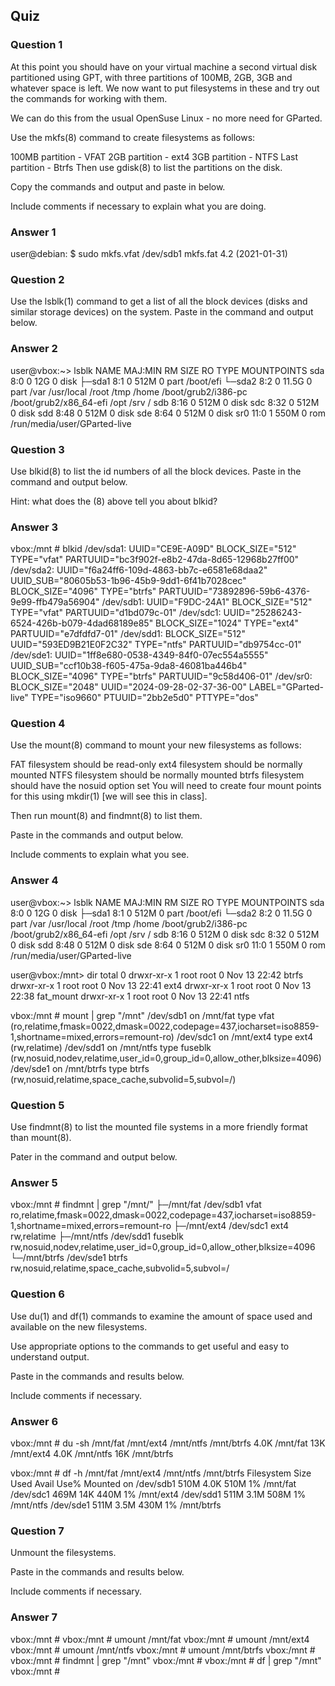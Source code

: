 ## Quiz

### Question 1
At this point you should have on your virtual machine a second virtual disk partitioned using GPT, with three partitions of 100MB, 2GB, 3GB and whatever space is left. We now want to put filesystems in these and try out the commands for working with them.

We can do this from the usual OpenSuse Linux - no more need for GParted.

Use the mkfs(8) command to create filesystems as follows:

100MB partition - VFAT
2GB partition - ext4
3GB partition - NTFS
Last partition - Btrfs
Then use gdisk(8) to list the partitions on the disk.

Copy the commands and output and paste in below.

Include comments if necessary to explain what you are doing.

### Answer 1
user@debian: $ sudo mkfs.vfat /dev/sdb1
mkfs.fat 4.2 (2021-01-31)

### Question 2
Use the lsblk(1) command to get a list of all the block devices (disks and similar storage devices) on the system. Paste in the command and output below.

### Answer 2
user@vbox:~> lsblk
NAME   MAJ:MIN RM  SIZE RO TYPE MOUNTPOINTS
sda      8:0    0   12G  0 disk 
├─sda1   8:1    0  512M  0 part /boot/efi
└─sda2   8:2    0 11.5G  0 part /var
                                /usr/local
                                /root
                                /tmp
                                /home
                                /boot/grub2/i386-pc
                                /boot/grub2/x86_64-efi
                                /opt
                                /srv
                                /
sdb      8:16   0  512M  0 disk 
sdc      8:32   0  512M  0 disk 
sdd      8:48   0  512M  0 disk 
sde      8:64   0  512M  0 disk 
sr0     11:0    1  550M  0 rom  /run/media/user/GParted-live

### Question 3
Use blkid(8) to list the id numbers of all the block devices. Paste in the command and output below.

Hint: what does the (8) above tell you about blkid?

### Answer 3
vbox:/mnt # blkid
/dev/sda1: UUID="CE9E-A09D" BLOCK_SIZE="512" TYPE="vfat" PARTUUID="bc3f902f-e8b2-47da-8d65-12968b27ff00"
/dev/sda2: UUID="f6a24ff6-109d-4863-bb7c-e6581e68daa2" UUID_SUB="80605b53-1b96-45b9-9dd1-6f41b7028cec" BLOCK_SIZE="4096" TYPE="btrfs" PARTUUID="73892896-59b6-4376-9e99-ffb479a56904"
/dev/sdb1: UUID="F9DC-24A1" BLOCK_SIZE="512" TYPE="vfat" PARTUUID="d1bd079c-01"
/dev/sdc1: UUID="25286243-6524-426b-b079-4dad68189e85" BLOCK_SIZE="1024" TYPE="ext4" PARTUUID="e7dfdfd7-01"
/dev/sdd1: BLOCK_SIZE="512" UUID="593ED9B21E0F2C32" TYPE="ntfs" PARTUUID="db9754cc-01"
/dev/sde1: UUID="1ff8e680-0538-4349-84f0-07ec554a5555" UUID_SUB="ccf10b38-f605-475a-9da8-46081ba446b4" BLOCK_SIZE="4096" TYPE="btrfs" PARTUUID="9c58d406-01"
/dev/sr0: BLOCK_SIZE="2048" UUID="2024-09-28-02-37-36-00" LABEL="GParted-live" TYPE="iso9660" PTUUID="2bb2e5d0" PTTYPE="dos"

### Question 4
Use the mount(8) command to mount your new filesystems as follows:

FAT filesystem should be read-only
ext4 filesystem should be normally mounted
NTFS filesystem should be normally mounted
btrfs filesystem should have the nosuid option set
You will need to create four mount points for this using mkdir(1) [we will see this in class].

Then run mount(8) and findmnt(8) to list them.

Paste in the commands and output below.

Include comments to explain what you see.

### Answer 4
user@vbox:~> lsblk
NAME   MAJ:MIN RM  SIZE RO TYPE MOUNTPOINTS
sda      8:0    0   12G  0 disk 
├─sda1   8:1    0  512M  0 part /boot/efi
└─sda2   8:2    0 11.5G  0 part /var
                                /usr/local
                                /root
                                /tmp
                                /home
                                /boot/grub2/i386-pc
                                /boot/grub2/x86_64-efi
                                /opt
                                /srv
                                /
sdb      8:16   0  512M  0 disk 
sdc      8:32   0  512M  0 disk 
sdd      8:48   0  512M  0 disk 
sde      8:64   0  512M  0 disk 
sr0     11:0    1  550M  0 rom  /run/media/user/GParted-live

user@vbox:/mnt> dir
total 0
drwxr-xr-x 1 root root 0 Nov 13 22:42 btrfs
drwxr-xr-x 1 root root 0 Nov 13 22:41 ext4
drwxr-xr-x 1 root root 0 Nov 13 22:38 fat_mount
drwxr-xr-x 1 root root 0 Nov 13 22:41 ntfs

vbox:/mnt # mount | grep "/mnt"
/dev/sdb1 on /mnt/fat type vfat (ro,relatime,fmask=0022,dmask=0022,codepage=437,iocharset=iso8859-1,shortname=mixed,errors=remount-ro)
/dev/sdc1 on /mnt/ext4 type ext4 (rw,relatime)
/dev/sdd1 on /mnt/ntfs type fuseblk (rw,nosuid,nodev,relatime,user_id=0,group_id=0,allow_other,blksize=4096)
/dev/sde1 on /mnt/btrfs type btrfs (rw,nosuid,relatime,space_cache,subvolid=5,subvol=/)

### Question 5
Use findmnt(8) to list the mounted file systems in a more friendly format than mount(8).

Pater in the command and output below.

### Answer 5
vbox:/mnt # findmnt | grep "/mnt/"
├─/mnt/fat                            /dev/sdb1                           vfat            ro,relatime,fmask=0022,dmask=0022,codepage=437,iocharset=iso8859-1,shortname=mixed,errors=remount-ro
├─/mnt/ext4                           /dev/sdc1                           ext4            rw,relatime
├─/mnt/ntfs                           /dev/sdd1                           fuseblk         rw,nosuid,nodev,relatime,user_id=0,group_id=0,allow_other,blksize=4096
└─/mnt/btrfs                          /dev/sde1                           btrfs           rw,nosuid,relatime,space_cache,subvolid=5,subvol=/


### Question 6
Use du(1) and df(1) commands to examine the amount of space used and available on the new filesystems.

Use appropriate options to the commands to get useful and easy to understand output.

Paste in the commands and results below.

Include comments if necessary.

### Answer 6
vbox:/mnt # du -sh /mnt/fat /mnt/ext4 /mnt/ntfs /mnt/btrfs
4.0K    /mnt/fat
13K     /mnt/ext4
4.0K    /mnt/ntfs
16K     /mnt/btrfs

vbox:/mnt # df -h /mnt/fat /mnt/ext4 /mnt/ntfs /mnt/btrfs
Filesystem      Size  Used Avail Use% Mounted on
/dev/sdb1       510M  4.0K  510M   1% /mnt/fat
/dev/sdc1       469M   14K  440M   1% /mnt/ext4
/dev/sdd1       511M  3.1M  508M   1% /mnt/ntfs
/dev/sde1       511M  3.5M  430M   1% /mnt/btrfs

### Question 7
Unmount the filesystems.

 

Paste in the commands and results below.

Include comments if necessary.

### Answer 7
vbox:/mnt # 
vbox:/mnt # umount /mnt/fat
vbox:/mnt # umount /mnt/ext4
vbox:/mnt # umount /mnt/ntfs
vbox:/mnt # umount /mnt/btrfs
vbox:/mnt # 
vbox:/mnt # findmnt | grep "/mnt"
vbox:/mnt # 
vbox:/mnt # df | grep "/mnt"
vbox:/mnt #

